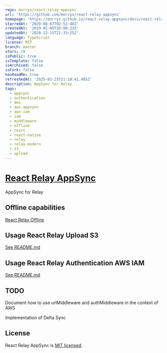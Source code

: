 ```yaml
---
repo: morrys/react-relay-appsync
url: 'https://github.com/morrys/react-relay-appsync'
homepage: 'https://morrys.github.io/react-relay-appsync/docs/react-relay-appsync'
starredAt: '2020-08-07T02:52:48Z'
createdAt: '2019-05-05T10:08:23Z'
updatedAt: '2020-12-15T22:33:25Z'
language: TypeScript
license: MIT
branch: master
stars: 19
isPublic: true
isTemplate: false
isArchived: false
isFork: false
hasReadMe: true
refreshedAt: '2025-02-25T21:18:41.485Z'
description: AppSync for Relay
tags:
  - appsync
  - authentication
  - aws
  - aws-appsync
  - aws-iam
  - iam
  - middleware
  - offline
  - react
  - react-native
  - relay
  - relay-modern
  - s3
  - upload
---
```


# [React Relay AppSync](https://github.com/morrys/react-relay-upload-s3)
AppSync for Relay

## Offline capabilities

[React Relay Offline](https://github.com/morrys/react-relay-offline#readme)

## Usage React Relay Upload S3

[See README.md](./packages/react-relay-upload-s3/README.md)

## Usage React Relay Authentication AWS IAM

[See README.md](./packages/react-relay-auth-iam/README.md)

## TODO

Document how to use urlMiddleware and authMiddleware in the context of AWS

Implementation of Delta Sync


## License

React Relay AppSync is [MIT licensed](./LICENSE).

